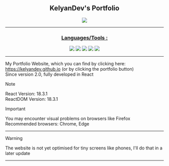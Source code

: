 <div align="center">
  <h2> KelyanDev's Portfolio</h2>
</div>

<div align="center">
  <a href="https://KelyanDev.github.io"><img src="https://img.shields.io/badge/Portfolio-255E63?style=for-the-badge&logo=About.me&logoColor=white"</a> <hr>
  <h3> Languages/Tools :</h3>
     <a href="https://react.dev/learn"><img src="https://img.shields.io/badge/React-20232A?style=for-the-badge&logo=react&logoColor=61DAFB"></a>                                 <!-- React -->
     <a href="https://www.w3schools.com/nodejs/default.asp"><img src="https://img.shields.io/badge/Node%20js-339933?style=for-the-badge&logo=nodedotjs&logoColor=white"></a>     <!-- NodeJS -->
     <a href="https://www.w3schools.com/html/default.asp"><img src="https://img.shields.io/badge/HTML5-E34F26?style=for-the-badge&logo=html5&logoColor=white"></a>               <!-- HTML -->
     <a href="https://www.w3schools.com/css/default.asp"><img src="https://img.shields.io/badge/CSS3-1572B6?style=for-the-badge&logo=css3&logoColor=white"></a>                  <!-- CSS -->
     <a href="https://www.w3schools.com/js/default.asp"><img src="https://img.shields.io/badge/JavaScript-323330?style=for-the-badge&logo=javascript&logoColor=F7DF1E"></a>      <!-- Javascript -->
</div> <hr>


My Portfolio Website, which you can find by clicking here: https://kelyandev.github.io (or by clicking the portfolio button)   
Since version 2.0, fully developed in React

>[!NOTE]
>React Version: 18.3.1   
>ReactDOM Version: 18.3.1


>[!IMPORTANT]  
>You may encounter visual problems on browsers like Firefox  
>Recommended browsers: Chrome, Edge   

<hr>

>[!WARNING]
>The website is not yet optimised for tiny screens like phones, I'll do that in a later update

<hr>
